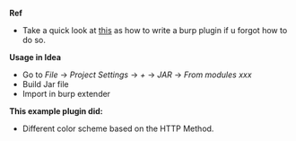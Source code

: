 **Ref**

- Take a quick look at [this](https://portswigger.net/burp/extender/writing-your-first-burp-suite-extension.html) as how to write a burp plugin if u forgot how to do so.

**Usage in Idea**

- Go to *File* -> *Project Settings* -> *+* -> *JAR* -> *From modules xxx*
- Build Jar file
- Import in burp extender

**This example plugin did:**

- Different color scheme based on the HTTP Method.
